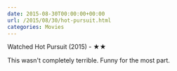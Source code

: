 ```yaml
---
date: 2015-08-30T00:00:00+00:00
url: /2015/08/30/hot-pursuit.html
categories: Movies
---
```

Watched Hot Pursuit (2015) - ★★

This wasn't completely terrible. Funny for the most part.



